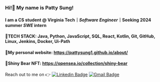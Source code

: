 ### Hi!🖖 My name is Patty Sung! 

#### I am a **CS student** @ Virginia Tech｜*Software Engineer*｜Seeking 2024 summer ***SWE*** intern

#### 🌟TECH STACK: Java, Python, JavaScript, SQL, React, Kotlin, Git, GitHub, Linux, Jenkins, Docker, Ui-Path

#### 🌟My personal website: https://pattysung1.github.io/about/

#### 🌟Shiny Bear NFT: https://opensea.io/collection/shiny-bear

Reach out to me on :point_right: [![Linkedin Badge](https://img.shields.io/badge/-Linkedin-4169E1?style=flat-square&logo=Linkedin&logoColor=white&&link=https://www.linkedin.com/in/vividha-rawat-761905143/)](https://www.linkedin.com/in/peihsuansung/)
[![Gmail Badge](https://img.shields.io/badge/-Gmail-c14438?style=flat-square&logo=Gmail&logoColor=white&link=mailto:rvividha@gmail.com)](sungpiehsuannccu@gmail.com)

